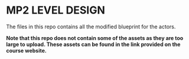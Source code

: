 # MP2 LEVEL DESIGN

The files in this repo contains all the modified blueprint for the actors. 

**Note that this repo does not contain some of the assets as they are too large to upload. These assets can be found in the link provided on the course website.** 
